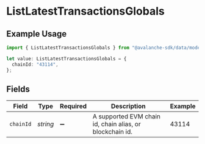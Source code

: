# ListLatestTransactionsGlobals

## Example Usage

```typescript
import { ListLatestTransactionsGlobals } from "@avalanche-sdk/data/models/operations";

let value: ListLatestTransactionsGlobals = {
  chainId: "43114",
};
```

## Fields

| Field                                                    | Type                                                     | Required                                                 | Description                                              | Example                                                  |
| -------------------------------------------------------- | -------------------------------------------------------- | -------------------------------------------------------- | -------------------------------------------------------- | -------------------------------------------------------- |
| `chainId`                                                | *string*                                                 | :heavy_minus_sign:                                       | A supported EVM chain id, chain alias, or blockchain id. | 43114                                                    |